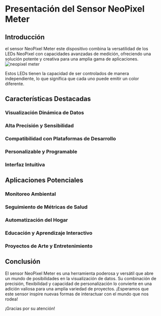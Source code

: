 # Presentación del Sensor NeoPixel Meter

## Introducción

el sensor NeoPixel Meter este dispositivo combina la versatilidad de los LEDs NeoPixel con capacidades avanzadas de medición, ofreciendo una solución potente y creativa para una amplia gama de aplicaciones.
![neopixel meter](https://cdn-learn.adafruit.com/guides/cropped_images/000/003/512/medium640thumb/guide-thumb-horz.gif?1643490992)

Estos LEDs tienen la capacidad de ser controlados de manera independiente, lo que significa que cada uno puede emitir un color diferente.

## Características Destacadas

### Visualización Dinámica de Datos

### Alta Precisión y Sensibilidad

### Compatibilidad con Plataformas de Desarrollo

### Personalizable y Programable

### Interfaz Intuitiva

## Aplicaciones Potenciales

### Monitoreo Ambiental

### Seguimiento de Métricas de Salud

### Automatización del Hogar

### Educación y Aprendizaje Interactivo

### Proyectos de Arte y Entretenimiento

## Conclusión

El sensor NeoPixel Meter es una herramienta poderosa y versátil que abre un mundo de posibilidades en la visualización de datos. Su combinación de precisión, flexibilidad y capacidad de personalización lo convierte en una adición valiosa para una amplia variedad de proyectos. ¡Esperamos que este sensor inspire nuevas formas de interactuar con el mundo que nos rodea!

¡Gracias por su atención!

